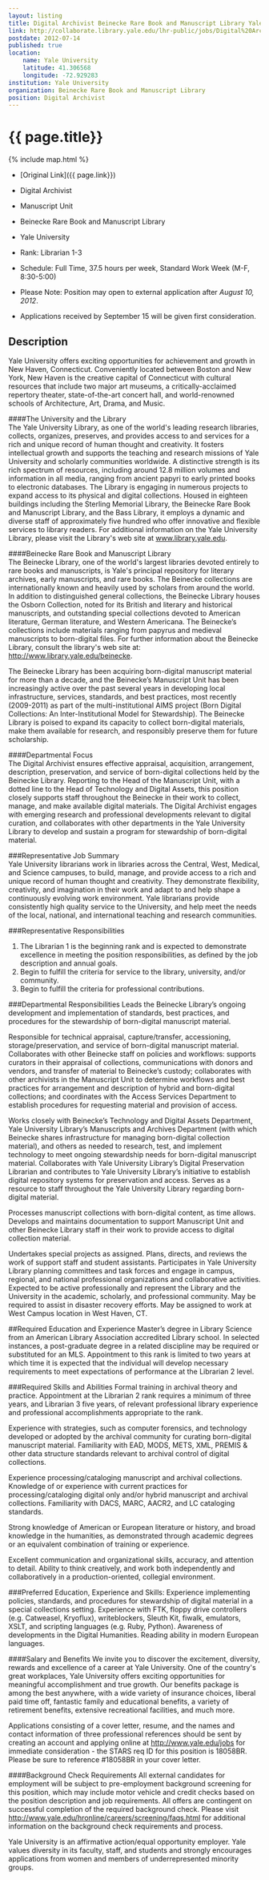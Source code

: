 ```yaml
---
layout: listing
title: Digital Archivist Beinecke Rare Book and Manuscript Library Yale University
link: http://collaborate.library.yale.edu/lhr-public/jobs/Digital%20Arch,%20BRBL.aspx
postdate: 2012-07-14
published: true
location:
    name: Yale University
    latitude: 41.306568
    longitude: -72.929283
institution: Yale University
organization: Beinecke Rare Book and Manuscript Library
position: Digital Archivist
---
```



# {{ page.title}}

{% include map.html %}



* [Original Link]({{ page.link}})


* Digital Archivist
* Manuscript Unit
* Beinecke Rare Book and Manuscript Library
* Yale University
* Rank:  Librarian 1-3
* Schedule:  Full Time, 37.5 hours per week, Standard Work Week (M-F, 8:30-5:00)
* Please Note: Position may open to external application after *August 10, 2012*.
* Applications received by September 15 will be given first consideration.
 

## Description 
Yale University offers exciting opportunities for achievement and growth in New Haven, Connecticut.  Conveniently located between Boston and New York, New Haven is the creative capital of Connecticut with cultural resources that include two major art museums, a critically-acclaimed repertory theater, state-of-the-art concert hall, and world-renowned schools of Architecture, Art, Drama, and Music.
 
####The University and the Library  
The Yale University Library, as one of the world's leading research libraries, collects, organizes, preserves, and provides access to and services for a rich and unique record of human thought and creativity. It fosters intellectual growth and supports the teaching and research missions of Yale University and scholarly communities worldwide. A distinctive strength is its rich spectrum of resources, including around 12.8 million volumes and information in all media, ranging from ancient papyri to early printed books to electronic databases. The Library is engaging in numerous projects to expand access to its physical and digital collections. Housed in eighteen buildings including the Sterling Memorial Library, the Beinecke Rare Book and Manuscript Library, and the Bass Library, it employs a dynamic and diverse staff of approximately five hundred who offer innovative and flexible services to library readers.  For additional information on the Yale University Library, please visit the Library's web site at www.library.yale.edu.
 
####Beinecke Rare Book and Manuscript Library  
The Beinecke Library, one of the world's largest libraries devoted entirely to rare books and manuscripts, is Yale's principal repository for literary archives, early manuscripts, and rare books. The Beinecke collections are internationally known and heavily used by scholars from around the world. In addition to distinguished general collections, the Beinecke Library houses the Osborn Collection, noted for its British and literary and historical manuscripts, and outstanding special collections devoted to American literature, German literature, and Western Americana.  The Beinecke’s collections include materials ranging from papyrus and medieval manuscripts to born-digital files.  For further information about the Beinecke Library, consult the library's web site at: <http://www.library.yale.edu/beinecke>.
 
The Beinecke Library has been acquiring born-digital manuscript material for more than a decade, and the Beinecke’s Manuscript Unit has been increasingly active over the past several years in developing local infrastructure, services, standards, and best practices, most recently (2009-2011) as part of the multi-institutional AIMS project (Born Digital Collections: An Inter-Institutional Model for Stewardship).  The Beinecke Library is poised to expand its capacity to collect born-digital materials, make them available for research, and responsibly preserve them for future scholarship. 
 
####Departmental Focus  
The Digital Archivist ensures effective appraisal, acquisition, arrangement, description, preservation, and service of born-digital collections held by the Beinecke Library.  Reporting to the Head of the Manuscript Unit, with a dotted line to the Head of Technology and Digital Assets, this position closely supports staff throughout the Beinecke in their work to collect, manage, and make available digital materials.  The Digital Archivist engages with emerging research and professional developments relevant to digital curation, and collaborates with other departments in the Yale University Library to develop and sustain a program for stewardship of born-digital material.
 
 
###Representative Job Summary  
Yale University librarians work in libraries across the Central, West, Medical, and Science campuses, to build, manage, and provide access to a rich and unique record of human thought and creativity. They demonstrate flexibility, creativity, and imagination in their work and adapt to and help shape a continuously evolving work environment. Yale librarians provide consistently high quality service to the University, and help meet the needs of the local, national, and international teaching and research communities.
 
###Representative Responsibilities  

1. The Librarian 1 is the beginning rank and is expected to demonstrate excellence in meeting the position responsibilities, as defined by the job description and annual goals.
2. Begin to fulfill the criteria for service to the library, university, and/or community.
3. Begin to fulfill the criteria for professional contributions.
 
###Departmental Responsibilities
Leads the Beinecke Library’s ongoing development and implementation of standards, best practices, and procedures for the stewardship of born-digital manuscript material. 
 
Responsible for technical appraisal, capture/transfer, accessioning, storage/preservation, and service of born-digital manuscript material. Collaborates with other Beinecke staff on policies and workflows: supports curators in their appraisal of collections, communications with donors and vendors, and transfer of material to Beinecke’s custody; collaborates with other archivists in the Manuscript Unit to determine workflows and best practices for arrangement and description of hybrid and born-digital collections; and coordinates with the Access Services Department to establish procedures for requesting material and provision of access.
 
Works closely with Beinecke’s Technology and Digital Assets Department, Yale University Library’s Manuscripts and Archives Department (with which Beinecke shares infrastructure for managing born-digital collection material), and others as needed to research, test, and implement technology to meet ongoing stewardship needs for born-digital manuscript material.  Collaborates with Yale University Library’s Digital Preservation Librarian and contributes to Yale University Library’s initiative to establish digital repository systems for preservation and access. Serves as a resource to staff throughout the Yale University Library regarding born-digital material.
 
Processes manuscript collections with born-digital content, as time allows.  Develops and maintains documentation to support Manuscript Unit and other Beinecke Library staff in their work to provide access to digital collection material.
 
Undertakes special projects as assigned. Plans, directs, and reviews the work of support staff and student assistants. Participates in Yale University Library planning committees and task forces and engage in campus, regional, and national professional organizations and collaborative activities. Expected to be active professionally and represent the Library and the University in the academic, scholarly, and professional community.  May be required to assist in disaster recovery efforts.  May be assigned to work at West Campus location in West Haven, CT.
 
 
##Required Education and Experience
Master’s degree in Library Science from an American Library Association accredited Library school. In selected instances, a post-graduate degree in a related discipline may be required or substituted for an MLS. Appointment to this rank is limited to two years at which time it is expected that the individual will develop necessary requirements to meet expectations of performance at the Librarian 2 level.
 
###Required Skills and Abilities
Formal training in archival theory and practice. Appointment at the Librarian 2 rank requires a minimum of three years, and Librarian 3 five years, of relevant professional library experience and professional accomplishments appropriate to the rank. 
 
Experience with strategies, such as computer forensics, and technology developed or adopted by the archival community for curating born-digital manuscript material.  Familiarity with EAD, MODS, METS, XML, PREMIS & other data structure standards relevant to archival control of digital collections.
 
Experience processing/cataloging manuscript and archival collections. Knowledge of or experience with current practices for processing/cataloging digital only and/or hybrid manuscript and archival collections. Familiarity with DACS, MARC, AACR2, and LC cataloging standards. 
 
Strong knowledge of American or European literature or history, and broad knowledge in the humanities, as demonstrated through academic degrees or an equivalent combination of training or experience. 
 
Excellent communication and organizational skills, accuracy, and attention to detail. Ability to think creatively, and work both independently and collaboratively in a production-oriented, collegial environment.
 
###Preferred Education, Experience and Skills:
Experience implementing policies, standards, and procedures for stewardship of digital material in a special collections setting. Experience with FTK, floppy drive controllers (e.g. Catweasel, Kryoflux), writeblockers, Sleuth Kit, fiwalk, emulators, XSLT, and scripting languages (e.g. Ruby, Python). Awareness of developments in the Digital Humanities. Reading ability in modern European languages.
 
####Salary and Benefits
We invite you to discover the excitement, diversity, rewards and excellence of a career at Yale University. One of the country's great workplaces, Yale University offers exciting opportunities for meaningful accomplishment and true growth. Our benefits package is among the best anywhere, with a wide variety of insurance choices, liberal paid time off, fantastic family and educational benefits, a variety of retirement benefits, extensive recreational facilities, and much more.
 
Applications consisting of a cover letter, resume, and the names and contact information of three professional references should be sent by creating an account and applying online at <http://www.yale.edu/jobs> for immediate consideration - the STARS req ID for this position is 18058BR.  Please be sure to reference #18058BR in your cover letter.
 
####Background Check Requirements
All external candidates for employment will be subject to pre-employment background screening for this position, which may include motor vehicle and credit checks based on the position description and job requirements. All offers are contingent on successful completion of the required background check. Please visit <http://www.yale.edu/hronline/careers/screening/faqs.html>  for additional information on the background check requirements and process.
 
Yale University is an affirmative action/equal opportunity employer. 
Yale values diversity in its faculty, staff, and students and strongly encourages applications from  women and members of underrepresented minority groups.
